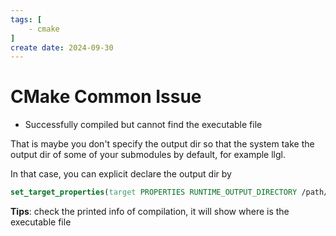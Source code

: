 ```yaml
---
tags: [
    - cmake
]
create date: 2024-09-30
---
```


# CMake Common Issue

- Successfully compiled but cannot find the executable file

That is maybe you don't specify the output dir so that the system take the output dir of some of your submodules by default, for example llgl.

In that case, you can explicit declare the output dir by

```cmake
set_target_properties(target PROPERTIES RUNTIME_OUTPUT_DIRECTORY /path/to/output)
```

**Tips**: check the printed info of compilation, it will show where is the executable file

